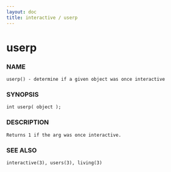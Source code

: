 ```yaml
---
layout: doc
title: interactive / userp
---
```

# userp

### NAME

    userp() - determine if a given object was once interactive

### SYNOPSIS

    int userp( object );

### DESCRIPTION

    Returns 1 if the arg was once interactive.

### SEE ALSO

    interactive(3), users(3), living(3)
